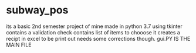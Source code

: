 # subway_pos
its a basic 2nd semester project of mine made in python 3.7 using tkinter 
contains a validation check 
contains list of items to chooose 
it creates a recipt in excel to be print out 
needs some corrections though.
gui.PY IS THE MAIN FILE


